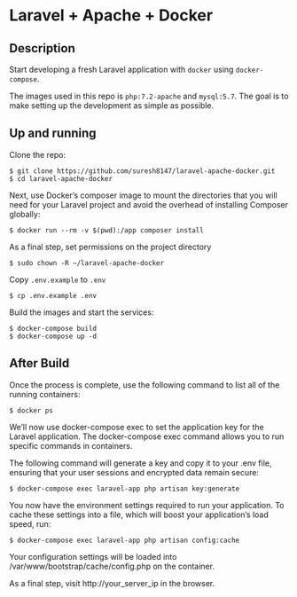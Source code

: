 # Laravel + Apache + Docker

## Description
Start developing a fresh Laravel application with `docker` using `docker-compose`.

The images used in this repo is `php:7.2-apache` and `mysql:5.7`. The goal is to make setting up the development as simple as possible.

## Up and running
Clone the repo:
```
$ git clone https://github.com/suresh8147/laravel-apache-docker.git
$ cd laravel-apache-docker
```
Next, use Docker’s composer image to mount the directories that you will need for your Laravel project and avoid the overhead of installing Composer globally:
```
$ docker run --rm -v $(pwd):/app composer install
```
As a final step, set permissions on the project directory
```
$ sudo chown -R ~/laravel-apache-docker
```
Copy `.env.example` to `.env`
```
$ cp .env.example .env 
```

Build the images and start the services:
```
$ docker-compose build
$ docker-compose up -d
```
## After Build
Once the process is complete, use the following command to list all of the running containers:
```
$ docker ps
```
We’ll now use docker-compose exec to set the application key for the Laravel application. The  docker-compose exec command allows you to run specific commands in containers.

The following command will generate a key and copy it to your .env file, ensuring that your user sessions and encrypted data remain secure:

```
$ docker-compose exec laravel-app php artisan key:generate
```
You now have the environment settings required to run your application. To cache these settings into a file, which will boost your application’s load speed, run:
```
$ docker-compose exec laravel-app php artisan config:cache
```

Your configuration settings will be loaded into /var/www/bootstrap/cache/config.php on the container.

As a final step, visit http://your_server_ip in the browser.


